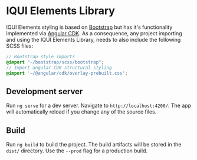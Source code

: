 # IQUI Elements Library

IQUI Elements styling is based on [Bootstrap](https://getbootstrap.com/) but has it's functionality implemented via [Angular CDK](https://material.angular.io/cdk/categories).
As a consequence, any project importing and using the IQUI Elements Library, needs to also include the following SCSS files:
```scss
// Bootstrap style imports
@import "~/bootstrap/scss/bootstrap";
// Import angular CDK structural styling
@import '~/@angular/cdk/overlay-prebuilt.css';
```

## Development server

Run `ng serve` for a dev server. Navigate to `http://localhost:4200/`. The app will automatically reload if you change any of the source files.

## Build

Run `ng build` to build the project. The build artifacts will be stored in the `dist/` directory. Use the `--prod` flag for a production build.
